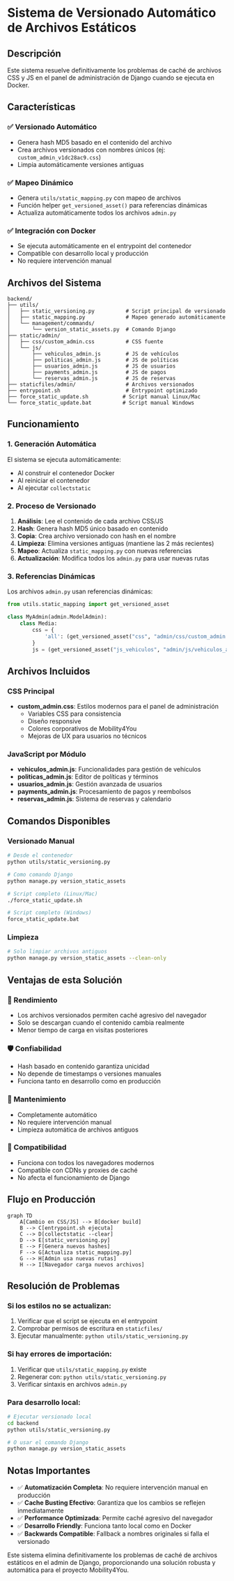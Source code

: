 # Sistema de Versionado Automático de Archivos Estáticos

## Descripción

Este sistema resuelve definitivamente los problemas de caché de archivos CSS y JS en el panel de administración de Django cuando se ejecuta en Docker.

## Características

### ✅ Versionado Automático

- Genera hash MD5 basado en el contenido del archivo
- Crea archivos versionados con nombres únicos (ej: `custom_admin_v1dc28ac9.css`)
- Limpia automáticamente versiones antiguas

### ✅ Mapeo Dinámico

- Genera `utils/static_mapping.py` con mapeo de archivos
- Función helper `get_versioned_asset()` para referencias dinámicas
- Actualiza automáticamente todos los archivos `admin.py`

### ✅ Integración con Docker

- Se ejecuta automáticamente en el entrypoint del contenedor
- Compatible con desarrollo local y producción
- No requiere intervención manual

## Archivos del Sistema

```
backend/
├── utils/
│   ├── static_versioning.py          # Script principal de versionado
│   ├── static_mapping.py             # Mapeo generado automáticamente
│   └── management/commands/
│       └── version_static_assets.py  # Comando Django
├── static/admin/
│   ├── css/custom_admin.css          # CSS fuente
│   └── js/
│       ├── vehiculos_admin.js        # JS de vehículos
│       ├── politicas_admin.js        # JS de políticas
│       ├── usuarios_admin.js         # JS de usuarios
│       ├── payments_admin.js         # JS de pagos
│       └── reservas_admin.js         # JS de reservas
├── staticfiles/admin/                # Archivos versionados
├── entrypoint.sh                     # Entrypoint optimizado
├── force_static_update.sh           # Script manual Linux/Mac
└── force_static_update.bat          # Script manual Windows
```

## Funcionamiento

### 1. Generación Automática

El sistema se ejecuta automáticamente:

- Al construir el contenedor Docker
- Al reiniciar el contenedor
- Al ejecutar `collectstatic`

### 2. Proceso de Versionado

1. **Análisis**: Lee el contenido de cada archivo CSS/JS
2. **Hash**: Genera hash MD5 único basado en contenido
3. **Copia**: Crea archivo versionado con hash en el nombre
4. **Limpieza**: Elimina versiones antiguas (mantiene las 2 más recientes)
5. **Mapeo**: Actualiza `static_mapping.py` con nuevas referencias
6. **Actualización**: Modifica todos los `admin.py` para usar nuevas rutas

### 3. Referencias Dinámicas

Los archivos `admin.py` usan referencias dinámicas:

```python
from utils.static_mapping import get_versioned_asset

class MyAdmin(admin.ModelAdmin):
    class Media:
        css = {
            'all': (get_versioned_asset("css", "admin/css/custom_admin.css"),)
        }
        js = (get_versioned_asset("js_vehiculos", "admin/js/vehiculos_admin.js"),)
```

## Archivos Incluidos

### CSS Principal

- **custom_admin.css**: Estilos modernos para el panel de administración
  - Variables CSS para consistencia
  - Diseño responsive
  - Colores corporativos de Mobility4You
  - Mejoras de UX para usuarios no técnicos

### JavaScript por Módulo

- **vehiculos_admin.js**: Funcionalidades para gestión de vehículos
- **politicas_admin.js**: Editor de políticas y términos
- **usuarios_admin.js**: Gestión avanzada de usuarios
- **payments_admin.js**: Procesamiento de pagos y reembolsos
- **reservas_admin.js**: Sistema de reservas y calendario

## Comandos Disponibles

### Versionado Manual

```bash
# Desde el contenedor
python utils/static_versioning.py

# Como comando Django
python manage.py version_static_assets

# Script completo (Linux/Mac)
./force_static_update.sh

# Script completo (Windows)
force_static_update.bat
```

### Limpieza

```bash
# Solo limpiar archivos antiguos
python manage.py version_static_assets --clean-only
```

## Ventajas de esta Solución

### 🚀 Rendimiento

- Los archivos versionados permiten caché agresivo del navegador
- Solo se descargan cuando el contenido cambia realmente
- Menor tiempo de carga en visitas posteriores

### 🛡️ Confiabilidad

- Hash basado en contenido garantiza unicidad
- No depende de timestamps o versiones manuales
- Funciona tanto en desarrollo como en producción

### 🔧 Mantenimiento

- Completamente automático
- No requiere intervención manual
- Limpieza automática de archivos antiguos

### 📱 Compatibilidad

- Funciona con todos los navegadores modernos
- Compatible con CDNs y proxies de caché
- No afecta el funcionamiento de Django

## Flujo en Producción

```mermaid
graph TD
    A[Cambio en CSS/JS] --> B[docker build]
    B --> C[entrypoint.sh ejecuta]
    C --> D[collectstatic --clear]
    D --> E[static_versioning.py]
    E --> F[Genera nuevos hashes]
    F --> G[Actualiza static_mapping.py]
    G --> H[Admin usa nuevas rutas]
    H --> I[Navegador carga nuevos archivos]
```

## Resolución de Problemas

### Si los estilos no se actualizan:

1. Verificar que el script se ejecuta en el entrypoint
2. Comprobar permisos de escritura en `staticfiles/`
3. Ejecutar manualmente: `python utils/static_versioning.py`

### Si hay errores de importación:

1. Verificar que `utils/static_mapping.py` existe
2. Regenerar con: `python utils/static_versioning.py`
3. Verificar sintaxis en archivos `admin.py`

### Para desarrollo local:

```bash
# Ejecutar versionado local
cd backend
python utils/static_versioning.py

# O usar el comando Django
python manage.py version_static_assets
```

## Notas Importantes

- ✅ **Automatización Completa**: No requiere intervención manual en producción
- ✅ **Cache Busting Efectivo**: Garantiza que los cambios se reflejen inmediatamente
- ✅ **Performance Optimizada**: Permite caché agresivo del navegador
- ✅ **Desarrollo Friendly**: Funciona tanto local como en Docker
- ✅ **Backwards Compatible**: Fallback a nombres originales si falla el versionado

Este sistema elimina definitivamente los problemas de caché de archivos estáticos en el admin de Django, proporcionando una solución robusta y automática para el proyecto Mobility4You.
